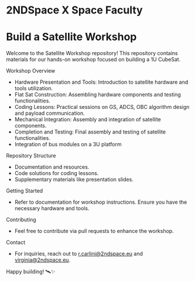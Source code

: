 # 2NDSpace X Space Faculty
# Build a Satellite Workshop 
Welcome to the Satellite Workshop repository! This repository contains materials for our hands-on workshop focused on building a 1U CubeSat.

Workshop Overview

- Hardware Presentation and Tools: Introduction to satellite hardware and tools utilization.
- Flat Sat Construction: Assembling hardware components and testing functionalities.
- Coding Lessons: Practical sessions on GS, ADCS, OBC algorithm design and payload communication.
- Mechanical Integration: Assembly and integration of satellite components.
- Completion and Testing: Final assembly and testing of satellite functionalities.
- Integration of bus modules on a 3U platform

Repository Structure

- Documentation and resources.
- Code solutions for coding lessons.
- Supplementary materials like presentation slides.

Getting Started

- Refer to documentation for workshop instructions. Ensure you have the necessary hardware and tools.

Contributing
- Feel free to contribute via pull requests to enhance the workshop.

Contact
- For inquiries, reach out to r.carlini@2ndspace.eu and virginia@2ndspace.eu.

Happy building! 🛰️✨
